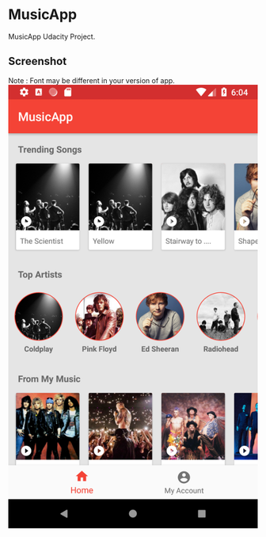 # MusicApp
MusicApp Udacity Project.

## Screenshot
  Note : Font may be different in your version of app.\
  ![alt text](https://github.com/mangoliprasanna/MusicApp/blob/master/Screenshot_2.png "App Screenshot")
